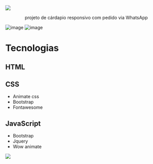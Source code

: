 <img src="https://user-images.githubusercontent.com/73097560/115834477-dbab4500-a447-11eb-908a-139a6edaec5c.gif">

<p align="center">projeto de cárdapio responsivo com pedido via WhatsApp</p>

![image](https://github.com/gabrielkkskx/cardapio/assets/111579958/c42bd2a2-0a26-4d61-9abd-cb9b4df16e40)
![image](https://github.com/gabrielkkskx/cardapio/assets/111579958/81216174-7ea1-43a7-bbcb-a3391bb58510)



# Tecnologias

## HTML

## CSS
  * Animate css
  * Bootstrap
  * Fontawesome

## JavaScript
 * Bootstrap
 * Jquery
 * Wow animate

<img src="https://user-images.githubusercontent.com/73097560/115834477-dbab4500-a447-11eb-908a-139a6edaec5c.gif">
